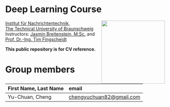# Deep Learning Course 
 <img src="https://www.tu-braunschweig.de/typo3conf/ext/tu_braunschweig/Resources/Public/Images/Logos/tu_braunschweig_logo.svg" align="right" width="200px"/>

[Institut für Nachrichtentechnik](https://www.tu-braunschweig.de/ifn),  
[The Technical University of Braunschweig  ](https://www.tu-braunschweig.de/en/)  
Instructors: [Jasmin Breitenstein, M.Sc.](https://www.tu-braunschweig.de/ifn/institut/team/sv/breitenstein) and [Prof. Dr.-Ing. Tim Fingscheidt](https://www.tu-braunschweig.de/ifn/institut/abt/sv/prof-dr-ing-tim-fingscheidt)
<br clear="left"/>

**This public repository is for CV reference.**

# Group members
| First Name, Last Name| email |
|:-------|:-------|
| Yu-Chuan, Cheng | chengyuchuan82@gmail.com |
